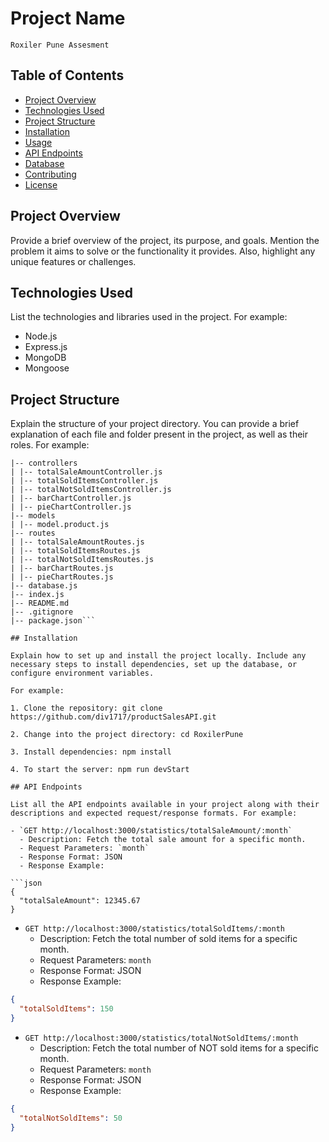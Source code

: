 # Project Name

`Roxiler Pune Assesment`

## Table of Contents

- [Project Overview](#project-overview)
- [Technologies Used](#technologies-used)
- [Project Structure](#project-structure)
- [Installation](#installation)
- [Usage](#usage)
- [API Endpoints](#api-endpoints)
- [Database](#database)
- [Contributing](#contributing)
- [License](#license)

## Project Overview

Provide a brief overview of the project, its purpose, and goals. Mention the problem it aims to solve or the functionality it provides. Also, highlight any unique features or challenges.

## Technologies Used

List the technologies and libraries used in the project. For example:

- Node.js
- Express.js
- MongoDB
- Mongoose

## Project Structure

Explain the structure of your project directory. You can provide a brief explanation of each file and folder present in the project, as well as their roles. For example:

````project-root
|-- controllers
| |-- totalSaleAmountController.js
| |-- totalSoldItemsController.js
| |-- totalNotSoldItemsController.js
| |-- barChartController.js
| |-- pieChartController.js
|-- models
| |-- model.product.js
|-- routes
| |-- totalSaleAmountRoutes.js
| |-- totalSoldItemsRoutes.js
| |-- totalNotSoldItemsRoutes.js
| |-- barChartRoutes.js
| |-- pieChartRoutes.js
|-- database.js
|-- index.js
|-- README.md
|-- .gitignore
|-- package.json```

## Installation

Explain how to set up and install the project locally. Include any necessary steps to install dependencies, set up the database, or configure environment variables.

For example:

1. Clone the repository: git clone https://github.com/div1717/productSalesAPI.git

2. Change into the project directory: cd RoxilerPune

3. Install dependencies: npm install

4. To start the server: npm run devStart

## API Endpoints

List all the API endpoints available in your project along with their descriptions and expected request/response formats. For example:

- `GET http://localhost:3000/statistics/totalSaleAmount/:month`
  - Description: Fetch the total sale amount for a specific month.
  - Request Parameters: `month`
  - Response Format: JSON
  - Response Example:

```json
{
  "totalSaleAmount": 12345.67
}
````

- `GET http://localhost:3000/statistics/totalSoldItems/:month`
  - Description: Fetch the total number of sold items for a specific month.
  - Request Parameters: `month`
  - Response Format: JSON
  - Response Example:

```json
{
  "totalSoldItems": 150
}
```

- `GET http://localhost:3000/statistics/totalNotSoldItems/:month`
  - Description: Fetch the total number of NOT sold items for a specific month.
  - Request Parameters: `month`
  - Response Format: JSON
  - Response Example:

```json
{
  "totalNotSoldItems": 50
}
```
